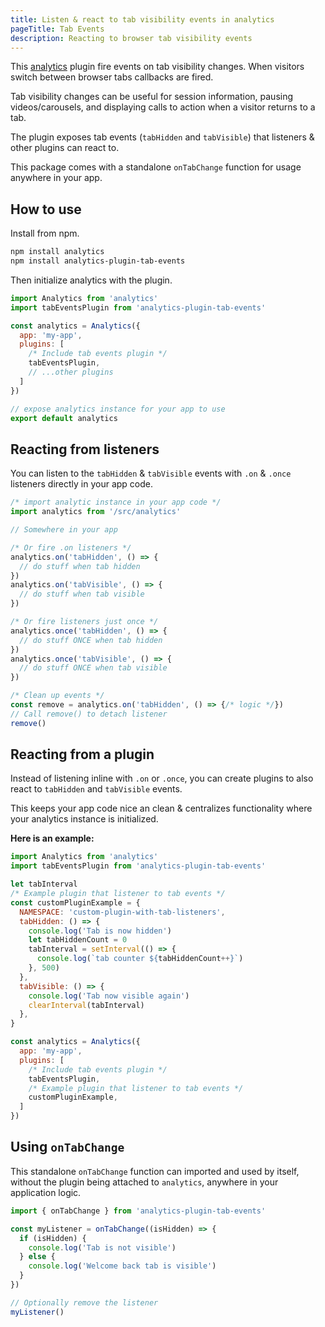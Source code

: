 ```yaml
---
title: Listen & react to tab visibility events in analytics
pageTitle: Tab Events
description: Reacting to browser tab visibility events
---
```


This [analytics](https://www.npmjs.com/package/analytics) plugin fire events on tab visibility changes. When visitors switch between browser tabs callbacks are fired.

Tab visibility changes can be useful for session information, pausing videos/carousels, and displaying calls to action when a visitor returns to a tab.

The plugin exposes tab events (`tabHidden` and `tabVisible`) that listeners & other plugins can react to.

This package comes with a standalone `onTabChange` function for usage anywhere in your app.

## How to use

Install from npm.

```bash
npm install analytics
npm install analytics-plugin-tab-events
```

Then initialize analytics with the plugin.

```js
import Analytics from 'analytics'
import tabEventsPlugin from 'analytics-plugin-tab-events'

const analytics = Analytics({
  app: 'my-app',
  plugins: [
    /* Include tab events plugin */
    tabEventsPlugin,
    // ...other plugins
  ]
})

// expose analytics instance for your app to use
export default analytics
```

## Reacting from listeners

You can listen to the `tabHidden` & `tabVisible` events with `.on` & `.once` listeners directly in your app code.

```js
/* import analytic instance in your app code */
import analytics from '/src/analytics'

// Somewhere in your app

/* Or fire .on listeners */
analytics.on('tabHidden', () => {
  // do stuff when tab hidden
})
analytics.on('tabVisible', () => {
  // do stuff when tab visible
})

/* Or fire listeners just once */
analytics.once('tabHidden', () => {
  // do stuff ONCE when tab hidden
})
analytics.once('tabVisible', () => {
  // do stuff ONCE when tab visible
})

/* Clean up events */
const remove = analytics.on('tabHidden', () => {/* logic */})
// Call remove() to detach listener
remove()
```

## Reacting from a plugin

Instead of listening inline with `.on` or `.once`, you can create plugins to also react to `tabHidden` and `tabVisible` events.

This keeps your app code nice an clean & centralizes functionality where your analytics instance is initialized.

**Here is an example:**

```js
import Analytics from 'analytics'
import tabEventsPlugin from 'analytics-plugin-tab-events'

let tabInterval
/* Example plugin that listener to tab events */
const customPluginExample = {
  NAMESPACE: 'custom-plugin-with-tab-listeners',
  tabHidden: () => {
    console.log('Tab is now hidden')
    let tabHiddenCount = 0
    tabInterval = setInterval(() => {
      console.log(`tab counter ${tabHiddenCount++}`)
    }, 500)
  },
  tabVisible: () => {
    console.log('Tab now visible again')
    clearInterval(tabInterval)
  },
}

const analytics = Analytics({
  app: 'my-app',
  plugins: [
    /* Include tab events plugin */
    tabEventsPlugin,
    /* Example plugin that listener to tab events */
    customPluginExample,
  ]
})
```

## Using `onTabChange`

This standalone `onTabChange` function can imported and used by itself, without the plugin being attached to `analytics`, anywhere in your application logic.

```js
import { onTabChange } from 'analytics-plugin-tab-events'

const myListener = onTabChange((isHidden) => {
  if (isHidden) {
    console.log('Tab is not visible')
  } else {
    console.log('Welcome back tab is visible')
  }
})

// Optionally remove the listener
myListener()
```
